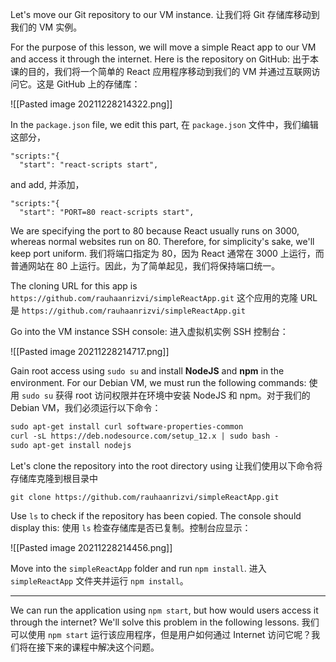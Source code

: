 Let's move our Git repository to our VM instance.
让我们将 Git 存储库移动到我们的 VM 实例。

For the purpose of this lesson, we will move a simple React app to our VM and access it through the internet. Here is the repository on GitHub:
出于本课的目的，我们将一个简单的 React 应用程序移动到我们的 VM 并通过互联网访问它。这是 GitHub 上的存储库：

![[Pasted image 20211228214322.png]]

In the `package.json` file, we edit this part,
在 `package.json` 文件中，我们编辑这部分，

```
"scripts:"{
  "start": "react-scripts start",
```

and add,
并添加，

```
"scripts:"{
  "start": "PORT=80 react-scripts start", 
```

We are specifying the port to 80 because React usually runs on 3000, whereas normal websites run on 80. Therefore, for simplicity's sake, we'll keep port uniform.
我们将端口指定为 80，因为 React 通常在 3000 上运行，而普通网站在 80 上运行。因此，为了简单起见，我们将保持端口统一。

The cloning URL for this app is `https://github.com/rauhaanrizvi/simpleReactApp.git`
这个应用的克隆 URL 是 `https://github.com/rauhaanrizvi/simpleReactApp.git`

Go into the VM instance SSH console:
进入虚拟机实例 SSH 控制台：

![[Pasted image 20211228214717.png]]

Gain root access using `sudo su` and install **NodeJS** and **npm** in the environment. For our Debian VM, we must run the following commands:
使用 `sudo su` 获得 root 访问权限并在环境中安装 NodeJS 和 npm。对于我们的 Debian VM，我们必须运行以下命令：

```xml
sudo apt-get install curl software-properties-common
curl -sL https://deb.nodesource.com/setup_12.x | sudo bash -
sudo apt-get install nodejs
```

Let's clone the repository into the root directory using
让我们使用以下命令将存储库克隆到根目录中

```
git clone https://github.com/rauhaanrizvi/simpleReactApp.git
```

Use `ls` to check if the repository has been copied. The console should display this:
使用 `ls` 检查存储库是否已复制。控制台应显示：

![[Pasted image 20211228214456.png]]

Move into the `simpleReactApp` folder and run `npm install`.
进入 `simpleReactApp` 文件夹并运行 `npm install`。

---

We can run the application using `npm start`, but how would users access it through the internet? We'll solve this problem in the following lessons.
我们可以使用 `npm start` 运行该应用程序，但是用户如何通过 Internet 访问它呢？我们将在接下来的课程中解决这个问题。
